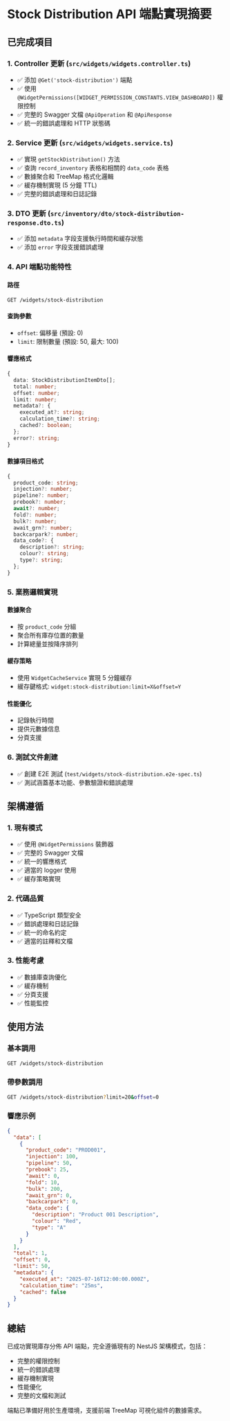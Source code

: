 # Stock Distribution API 端點實現摘要

## 已完成項目

### 1. Controller 更新 (`src/widgets/widgets.controller.ts`)
- ✅ 添加 `@Get('stock-distribution')` 端點
- ✅ 使用 `@WidgetPermissions([WIDGET_PERMISSION_CONSTANTS.VIEW_DASHBOARD])` 權限控制
- ✅ 完整的 Swagger 文檔 `@ApiOperation` 和 `@ApiResponse`
- ✅ 統一的錯誤處理和 HTTP 狀態碼

### 2. Service 更新 (`src/widgets/widgets.service.ts`)
- ✅ 實現 `getStockDistribution()` 方法
- ✅ 查詢 `record_inventory` 表格和相關的 `data_code` 表格
- ✅ 數據聚合和 TreeMap 格式化邏輯
- ✅ 緩存機制實現 (5 分鐘 TTL)
- ✅ 完整的錯誤處理和日誌記錄

### 3. DTO 更新 (`src/inventory/dto/stock-distribution-response.dto.ts`)
- ✅ 添加 `metadata` 字段支援執行時間和緩存狀態
- ✅ 添加 `error` 字段支援錯誤處理

### 4. API 端點功能特性

#### 路徑
```
GET /widgets/stock-distribution
```

#### 查詢參數
- `offset`: 偏移量 (預設: 0)
- `limit`: 限制數量 (預設: 50, 最大: 100)

#### 響應格式
```typescript
{
  data: StockDistributionItemDto[];
  total: number;
  offset: number;
  limit: number;
  metadata?: {
    executed_at?: string;
    calculation_time?: string;
    cached?: boolean;
  };
  error?: string;
}
```

#### 數據項目格式
```typescript
{
  product_code: string;
  injection?: number;
  pipeline?: number;
  prebook?: number;
  await?: number;
  fold?: number;
  bulk?: number;
  await_grn?: number;
  backcarpark?: number;
  data_code?: {
    description?: string;
    colour?: string;
    type?: string;
  };
}
```

### 5. 業務邏輯實現

#### 數據聚合
- 按 `product_code` 分組
- 聚合所有庫存位置的數量
- 計算總量並按降序排列

#### 緩存策略
- 使用 `WidgetCacheService` 實現 5 分鐘緩存
- 緩存鍵格式: `widget:stock-distribution:limit=X&offset=Y`

#### 性能優化
- 記錄執行時間
- 提供元數據信息
- 分頁支援

### 6. 測試文件創建
- ✅ 創建 E2E 測試 (`test/widgets/stock-distribution.e2e-spec.ts`)
- ✅ 測試涵蓋基本功能、參數驗證和錯誤處理

## 架構遵循

### 1. 現有模式
- ✅ 使用 `@WidgetPermissions` 裝飾器
- ✅ 完整的 Swagger 文檔
- ✅ 統一的響應格式
- ✅ 適當的 logger 使用
- ✅ 緩存策略實現

### 2. 代碼品質
- ✅ TypeScript 類型安全
- ✅ 錯誤處理和日誌記錄
- ✅ 統一的命名約定
- ✅ 適當的註釋和文檔

### 3. 性能考慮
- ✅ 數據庫查詢優化
- ✅ 緩存機制
- ✅ 分頁支援
- ✅ 性能監控

## 使用方法

### 基本調用
```bash
GET /widgets/stock-distribution
```

### 帶參數調用
```bash
GET /widgets/stock-distribution?limit=20&offset=0
```

### 響應示例
```json
{
  "data": [
    {
      "product_code": "PROD001",
      "injection": 100,
      "pipeline": 50,
      "prebook": 25,
      "await": 0,
      "fold": 10,
      "bulk": 200,
      "await_grn": 0,
      "backcarpark": 0,
      "data_code": {
        "description": "Product 001 Description",
        "colour": "Red",
        "type": "A"
      }
    }
  ],
  "total": 1,
  "offset": 0,
  "limit": 50,
  "metadata": {
    "executed_at": "2025-07-16T12:00:00.000Z",
    "calculation_time": "25ms",
    "cached": false
  }
}
```

## 總結

已成功實現庫存分佈 API 端點，完全遵循現有的 NestJS 架構模式，包括：
- 完整的權限控制
- 統一的錯誤處理
- 緩存機制實現
- 性能優化
- 完整的文檔和測試

端點已準備好用於生產環境，支援前端 TreeMap 可視化組件的數據需求。
